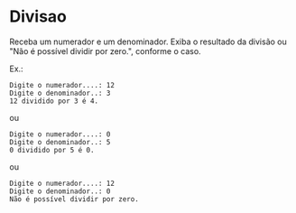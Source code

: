 # Divisao
Receba um numerador e um denominador. Exiba o resultado da divisão ou "Não é possível dividir por zero.", conforme o caso.

Ex.:

```
Digite o numerador....: 12
Digite o denominador..: 3
12 dividido por 3 é 4.
```

ou

```
Digite o numerador....: 0
Digite o denominador..: 5
0 dividido por 5 é 0.
```

ou

```
Digite o numerador....: 12
Digite o denominador..: 0
Não é possível dividir por zero.
```